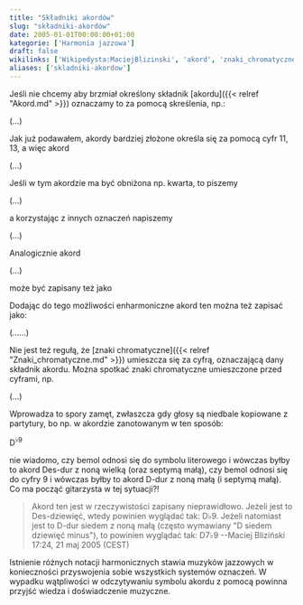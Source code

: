 ```yaml
---
title: "Składniki akordów"
slug: "składniki-akordów"
date: 2005-01-01T00:00:00+01:00
kategorie: ['Harmonia jazzowa']
draft: false
wikilinks: ['Wikipedysta:MaciejBlizinski', 'akord', 'znaki_chromatyczne']
aliases: ['skladniki-akordow']
---
```

Jeśli nie chcemy aby brzmiał określony składnik
[akordu]({{< relref "Akord.md" >}}) oznaczamy to za pomocą skreślenia, np.:

(...)

Jak już podawałem, akordy bardziej złożone określa się za pomocą cyfr
11, 13, a więc akord

(...)

Jeśli w tym akordzie ma być obniżona np. kwarta, to piszemy

(...)

a korzystając z innych oznaczeń napiszemy

(...)

Analogicznie akord

(...)

może być zapisany też jako

Dodając do tego możliwości enharmoniczne akord ten można też zapisać
jako:

(......)

Nie jest też regułą, że [znaki
chromatyczne]({{< relref "Znaki_chromatyczne.md" >}}) umieszcza się za cyfrą,
oznaczającą dany składnik akordu. Można spotkać znaki chromatyczne
umieszczone przed cyframi, np.

(...)

Wprowadza to spory zamęt, zwłaszcza gdy głosy są niedbale kopiowane z
partytury, bo np. w akordzie zanotowanym w ten sposób:

D<sup>♭9</sup>

nie wiadomo, czy bemol odnosi się do symbolu literowego i wówczas byłby
to akord Des-dur z noną wielką (oraz septymą małą), czy bemol odnosi się
do cyfry 9 i wówczas byłby to akord D-dur z noną małą (i septymą małą).
Co ma począć gitarzysta w tej sytuacji?\!

> Akord ten jest w rzeczywistości zapisany nieprawidłowo. Jeżeli jest to
> Des-dziewięć, wtedy powinien wyglądać tak: D♭9. Jeżeli natomiast jest
> to D-dur siedem z noną małą (często wymawiany "D siedem dziewięć
> minus"), to powinien wyglądać tak: D7♭9 --Maciej
> Bliziński<!-- link nie odnosił się do niczego: 'Składniki akordów' ('content/książka/Składniki_akordów.md') links to 'Wikipedysta:MaciejBlizinski' ('content/książka/Wikipedysta:MaciejBlizinski.md') and that does not exist --> 17:24, 21 maj 2005
> (CEST)

Istnienie różnych notacji harmonicznych stawia muzyków jazzowych w
konieczności przyswojenia sobie wszystkich systemów oznaczeń. W wypadku
wątpliwości w odczytywaniu symbolu akordu z pomocą powinna przyjść
wiedza i doświadczenie muzyczne.


